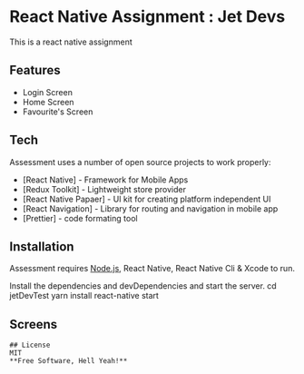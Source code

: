 # React Native Assignment : Jet Devs

This is a react native assignment
## Features

- Login Screen
- Home Screen
- Favourite's Screen


## Tech

Assessment uses a number of open source projects to work properly:

- [React Native] - Framework for Mobile Apps
- [Redux Toolkit] - Lightweight store provider
- [React Native Papaer] - UI kit for creating platform independent UI
- [React Navigation] - Library for routing and navigation in mobile app
- [Prettier] - code formating tool
## Installation

Assessment requires [Node.js](https://nodejs.org/), React Native, React Native Cli & Xcode  to run.

Install the dependencies and devDependencies and start the server.
cd jetDevTest
yarn install
react-native start

## Screens


```
## License
MIT
**Free Software, Hell Yeah!**


